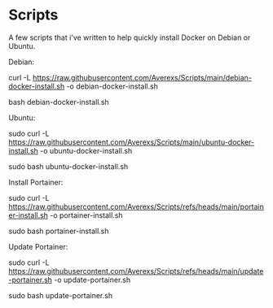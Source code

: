 # Scripts

A few scripts that i've written to help quickly install Docker on Debian or Ubuntu.


Debian:

curl -L https://raw.githubusercontent.com/Averexs/Scripts/main/debian-docker-install.sh -o debian-docker-install.sh

bash debian-docker-install.sh


 
Ubuntu:

sudo curl -L https://raw.githubusercontent.com/Averexs/Scripts/main/ubuntu-docker-install.sh -o ubuntu-docker-install.sh

sudo bash ubuntu-docker-install.sh



Install Portainer:

sudo curl -L https://raw.githubusercontent.com/Averexs/Scripts/refs/heads/main/portainer-install.sh -o portainer-install.sh

sudo bash portainer-install.sh



Update Portainer:

sudo curl -L https://raw.githubusercontent.com/Averexs/Scripts/refs/heads/main/update-portainer.sh -o update-portainer.sh

sudo bash update-portainer.sh
